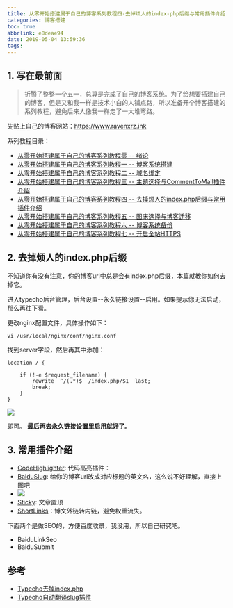 ```yaml
---
title: 从零开始搭建属于自己的博客系列教程四-去掉烦人的index-php后缀与常用插件介绍
categories: 博客搭建
toc: true
abbrlink: e8deae94
date: 2019-05-04 13:59:36
tags:
---
```


## 1.  写在最前面

> 折腾了整整一个五一，总算是完成了自己的博客系统。为了给想要搭建自己的博客，但是又和我一样是技术小白的人铺点路，所以准备开个博客搭建的系列教程，避免后来人像我一样走了一大堆弯路。

先贴上自己的博客网站：https://www.ravenxrz.ink   
<!-- more -->
系列教程目录：

- [从零开始搭建属于自己的博客系列教程零 -- 绪论](https://www.ravenxrz.ink/archives/ck27kp480001u4gvmay908xku/)
- [从零开始搭建属于自己的博客系列教程一 -- 博客系统搭建](https://www.ravenxrz.ink/archives/ck27kp47t001e4gvm3ztsc97x/)
- [从零开始搭建属于自己的博客系列教程二 -- 域名绑定](https://www.ravenxrz.ink/archives/ck27kp47u001h4gvm669q1u7p/)
- [从零开始搭建属于自己的博客系列教程三 -- 主题选择与CommentToMail插件介绍](https://www.ravenxrz.ink/archives/ck27kp48v003w4gvmdcd2d0fm/)
- [从零开始搭建属于自己的博客系列教程四 -- 去掉烦人的index.php后缀与常用插件介绍](https://www.ravenxrz.ink/archives/ck27kp47y001p4gvm3zsucst2/)
- [从零开始搭建属于自己的博客系列教程五 -- 图床选择与博客迁移](https://www.ravenxrz.ink/archives/ck27kp47w001j4gvm1ltvcpbg/)
- [从零开始搭建属于自己的博客系列教程六 -- 博客系统备份](https://www.ravenxrz.ink/archives/ck27kp47z001s4gvmbldsfb6h/)
- [从零开始搭建属于自己的博客系列教程七 -- 开启全站HTTPS](https://www.ravenxrz.ink/archives/ck27kp47x001m4gvmfyii1whr/)

## 2. 去掉烦人的index.php后缀

不知道你有没有注意，你的博客url中总是会有index.php后缀，本篇就教你如何去掉它。

进入typecho后台管理，后台设置--永久链接设置--启用。如果提示你无法启动，那么再往下看。

更改nginx配置文件，具体操作如下：

```
vi /usr/local/nginx/conf/nginx.conf
```

找到server字段，然后再其中添加：

```
location / {

    if (!-e $request_filename) {
        rewrite  ^/(.*)$  /index.php/$1  last;
        break;
    }
}
```

![](https://pic.superbed.cn/item/5cfbace9451253d178d94620.png)

即可。
**最后再去永久链接设置里启用就好了。**

## 3. 常用插件介绍

- [CodeHighlighter](https://github.com/Copterfly/CodeHighlighter-for-Typecho): 代码高亮插件：
- [BaiduSlug](https://www.bijiv.com/usr/uploads/2018/04/2781131976.zip): 给你的博客url改成对应标题的英文名，这么说不好理解，直接上图吧
- ![](https://pic2.superbed.cn/item/5cfbaceb451253d178d94655.png)
- [Sticky](https://github.com/hitop/typechoSticky): 文章置顶
- [ShortLinks](https://github.com/benzBrake/ShortLinks)：博文外链转内链，避免权重流失。

下面两个是做SEO的，方便百度收录，我没用，所以自己研究吧。

- BaiduLinkSeo
- BaiduSubmit

## 参考

- [Typecho去掉index.php](https://seonoco.com/typecho-remove-index-php)
- [Typecho自动翻译slug插件](https://www.bijiv.com/t/46)

